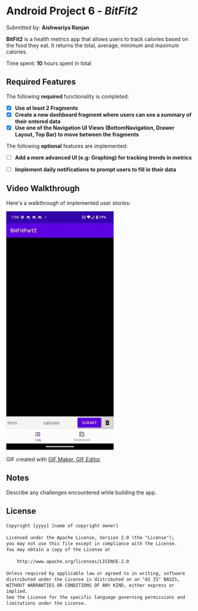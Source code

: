# Android Project 6 - *BitFit2*

Submitted by: **Aishwariya Ranjan**

**BitFit2** is a health metrics app that allows users to track calories based on the food they eat. It returns the total, average, minimum and maximum calories.

Time spent: **10** hours spent in total

## Required Features

The following **required** functionality is completed:

- [x] **Use at least 2 Fragments**
- [x] **Create a new dashboard fragment where users can see a summary of their entered data**
- [x] **Use one of the Navigation UI Views (BottomNavigation, Drawer Layout, Top Bar) to move between the fragments**

The following **optional** features are implemented:

- [ ] **Add a more advanced UI (e.g: Graphing) for tracking trends in metrics**
- [ ] **Implement daily notifications to prompt users to fill in their data**


## Video Walkthrough

Here's a walkthrough of implemented user stories:

<img src='BitFit2Walkthrough.gif' title='Video Walkthrough' width='' alt='Video Walkthrough' />

<!-- Replace this with whatever GIF tool you used! -->
GIF created with [GIF Maker, GIF Editor](https://play.google.com/store/apps/details?id=com.media.zatashima.studio).  
<!-- Recommended tools:
[Kap](https://getkap.co/) for macOS
[ScreenToGif](https://www.screentogif.com/) for Windows
[peek](https://github.com/phw/peek) for Linux. -->

## Notes

Describe any challenges encountered while building the app.

## License

    Copyright [yyyy] [name of copyright owner]

    Licensed under the Apache License, Version 2.0 (the "License");
    you may not use this file except in compliance with the License.
    You may obtain a copy of the License at

        http://www.apache.org/licenses/LICENSE-2.0

    Unless required by applicable law or agreed to in writing, software
    distributed under the License is distributed on an "AS IS" BASIS,
    WITHOUT WARRANTIES OR CONDITIONS OF ANY KIND, either express or implied.
    See the License for the specific language governing permissions and
    limitations under the License.

